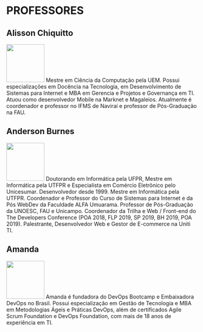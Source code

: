 # PROFESSORES

## Alisson Chiquitto
<img src="https://webdev.alfaumuarama.edu.br/arquivos/1576067978g.jpg" width="100">
Mestre em Ciência da Computação pela UEM. Possui especializações em Docência na Tecnologia, em Desenvolvimento de Sistemas para Internet e MBA em Gerencia e Projetos e Governança em TI. Atuou como desenvolvedor Mobile na Marknet e Magaleios. Atualmente é coordenador e professor no IFMS de Naviraí e professor de Pós-Graduação na FAU.

## Anderson Burnes
<img src="https://webdev.alfaumuarama.edu.br/arquivos/1576672429g.jpg" width="100">
Doutorando em Informática pela UFPR, Mestre em Informática pela UTFPR e Especialista em Comércio Eletrônico pelo Unicesumar. Desenvolvedor desde 1999. Mestre em Informática pela UTFPR. Coordenador e Professor do Curso de Sistemas para Internet e da Pós WebDev da Faculdade ALFA Umuarama. Professor de Pós-Graduação da UNOESC, FAU e Unicampo. Coordenador da Trilha e Web / Front-end do The Developers Conference (POA 2018, FLP 2019, SP 2019, BH 2019, POA 2019). Palestrante, Desenvolvedor Web e Gestor de E-commerce na Uniti TI.

## Amanda
<img src="https://webdev.alfaumuarama.edu.br/arquivos/1617200404g.jpg" width="100">
Amanda é fundadora do DevOps Bootcamp e Embaixadora DevOps no Brasil. Possui especialização em Gestão de Tecnologia e MBA em Metodologias Ágeis e Práticas DevOps, além de certificados Agile Scrum Foundation e DevOps Foundation, com mais de 18 anos de experiência em TI.
